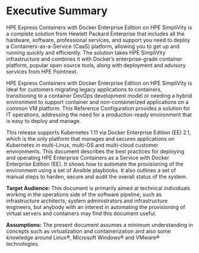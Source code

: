 # Executive Summary

HPE Express Containers with Docker Enterprise Edition on HPE SimpliVity is a complete solution from Hewlett Packard Enterprise that includes all the hardware, software, professional services, and support you need to deploy a Containers-as-a-Service \(CaaS\) platform, allowing you to get up and running quickly and efficiently. The solution takes HPE SimpliVity infrastructure and combines it with Docker’s enterprise-grade container platform, popular open source tools, along with deployment and advisory services from HPE Pointnext.

HPE Express Containers with Docker Enterprise Edition on HPE SimpliVity is ideal for customers migrating legacy applications to containers, transitioning to a container DevOps development model or needing a hybrid environment to support container and non-containerized applications on a common VM platform. This Reference Configuration provides a solution for IT operations, addressing the need for a production-ready environment that is easy to deploy and manage.

This release supports Kubernetes 1.11 via Docker Enterprise Edition \(EE\) 2.1, which is the only platform that manages and secures applications on Kubernetes in multi-Linux, multi-OS and multi-cloud customer environments. This document describes the best practices for deploying and operating HPE Enterprise Containers as a Service with Docker Enterprise Edition \(EE\). It shows how to automate the provisioning of the environment using a set of Ansible playbooks. It also outlines a set of manual steps to harden, secure and audit the overall status of the system.


**Target Audience:** This document is primarily aimed at technical individuals working in the operations side of the software pipeline, such as infrastructure architects, system administrators and infrastructure engineers, but anybody with an interest in automating the provisioning of virtual servers and containers may find this document useful.

**Assumptions:** The present document assumes a minimum understanding in concepts such as virtualization and containerization and also some knowledge around Linux®, Microsoft Windows® and VMware® technologies.